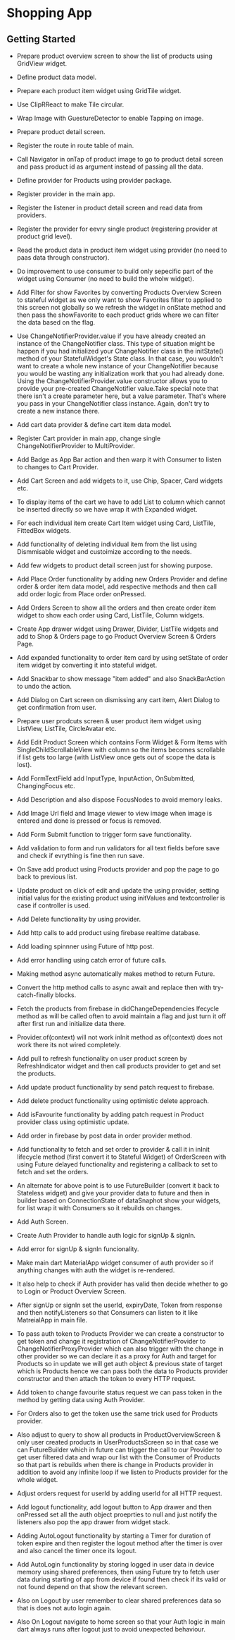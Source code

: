 # Shopping App
## Getting Started

* Prepare product overview screen to show the list of products using GridView widget.
* Define product data model.
* Prepare each product item widget using GridTile widget.
* Use ClipRReact to make Tile circular.
* Wrap Image with GuestureDetector to enable Tapping on image.
* Prepare product detail screen.
* Register the route in route table of main.
* Call Navigator in onTap of product image to go to product detail screen and pass product id as argument instead of passing all the data.
* Define provider for Products using provider package.
* Register provider in the main app.
* Register the listener in product detail screen and read data from providers.
* Register the provider for eevry single product (registering provider at product grid level).
* Read the product data in product item widget using provider (no need to paas data through constructor).
* Do improvement to use consumer to build only sepecific part of the widget using Consumer (no need to build the wholw widget).
* Add Filter for show Favorites by converting Products Overview Screen to stateful widget as we only want to show Favorites filter to applied to this screen not globally so we refresh the widget in onState method and then pass the showFavorite to each product grids where we can filter the data based on the flag.
* Use ChangeNotifierProvider.value if you have already created an instance of the ChangeNotifier class. This type of situation might be happen if you had initialized your ChangeNotifier class in the initState() method of your StatefulWidget's State class.
In that case, you wouldn't want to create a whole new instance of your ChangeNotifier because you would be wasting any initialization work that you had already done. Using the ChangeNotifierProvider.value constructor allows you to provide your pre-created ChangeNotifier value.Take special note that there isn't a create parameter here, but a value parameter. That's where you pass in your ChangeNotifier class instance. Again, don't try to create a new instance there.
* Add cart data provider & define cart item data model.
* Register Cart provider in main app, change single ChangeNotifierProvider to MultiProvider.
* Add Badge as App Bar action and then warp it with Consumer to listen to changes to Cart Provider.
* Add Cart Screen and add widgets to it, use Chip, Spacer, Card widgets etc.
* To display items of the cart we have to add List to column which cannot be inserted directly so we have wrap it with Expanded widget.
* For each individual item create Cart Item widget using Card, ListTile, FittedBox widgets.
* Add functionality of deleting individual item from the list using Dismmisable widget and custoimize according to the needs.
* Add few widgets to product detail screen just for showing purpose.
* Add Place Order functionality by adding new Orders Provider and define order & order item data model, add respective methods and then call add order logic from Place order onPressed.
* Add Orders Screen to show all the orders and then create order item widget to show each order using Card, ListTile, Column widgets.
* Create App drawer widget using Drawer, Divider, ListTile widgets and add to Shop & Orders page to go Product Overview Screen & Orders Page.
* Add expanded functionality to order item card by using setState of order item widget by converting it into stateful widget.

* Add Snackbar to show message "item added" and also SnackBarAction to undo the action.
* Add Dialog on Cart screen on dismissing any cart item, Alert Dialog to get confirmation from user.
* Prepare user prodcuts screen & user product item widget using ListView, ListTile, CircleAvatar etc.
* Add Edit Product Screen which contains Form Widget & Form Items with SingleChildScrollableView with column so the items becomes scrollable if list gets too large (with ListView once gets out of scope the data is lost).
* Add FormTextField add InputType, InputAction, OnSubmitted, ChangingFocus etc.
* Add Description and also dispose FocusNodes to avoid memory leaks.
* Add Image Url field and Image viewer to view image when image is entered and done is pressed or focus is removed.
* Add Form Submit function to trigger form save functionality.
* Add validation to form and run validators for all text fields before save and check if evrything is fine then run save.
* On Save add product using Products provider and pop the page to go back to previous list.
* Update product on click of edit and update the using provider, setting initial valus for the existing product using initValues and textcontroller is case if controller is used.
* Add Delete functionality by using provider.

* Add http calls to add product using firebase realtime database.
* Add loading spinnner using Future of http post.
* Add error handling using catch error of future calls.
* Making method async automatically makes method to return Future<void>.
* Convert the http method calls to async await and replace then with try-catch-finally blocks.

* Fetch the products from firebase in didChangeDependencies lfecycle method as will be called often to avoid maintain a flag and just turn it off after first run and initialize data there.
* Provider.of(context) will not work inInit method as of(context) does not work there its not wired completely.
* Add pull to refresh functionality on user product screen by RefreshIndicator widget and then call products provider to get and set the products.
* Add update product functionality by send patch request to firebase.
* Add delete product functionality using optimistic delete approach.
* Add isFavourite functionality by adding patch request in Product provider class using optimistic update.

* Add order in firebase by post data in order provider method.
* Add functionality to fetch and set order to provider & call it in inInit lifecycle method (first convert it to Stateful Widget) of OrderScreen with using Future delayed functionality and registering a callback to set to fetch and set the orders.
* An alternate for above point is to use FutureBuilder (convert it back to Stateless widget) and give your provider data to future and then in builder based on ConnectionState of dataSnaphot show your widgets, for list wrap it with Consumers<Orders> so it rebuilds on changes.

* Add Auth Screen.
* Create Auth Provider to handle auth logic for signUp & signIn.
* Add error for signUp & signIn funcionality.
* Make main dart MaterialApp widget consumer of auth provider so if anything changes with auth the widget is re-rendered.
* It also help to check if Auth provider has valid then decide whether to go to Login or Product Overview Screen.
* After signUp or signIn set the userId, expiryDate, Token from response and then notifyListeners so that Consumers can listen to it like MatreialApp in main file.

* To pass auth token to Products Provider we can create a constructor to get token and change it registration of ChangeNotifierProvider to ChangeNotifierProxyProvider which can also trigger with the change in other provider so we can declare it as a proxy for Auth and target for Products so in update we will get auth object & previous state of target which is Products hence we can pass both the data to Products provider constructor and then attach the token to every HTTP request.
* Add token to change favourite status request we can pass token in the method by getting data using Auth Provider.
* For Orders also to get the token use the same trick used for Products provider.
* Also adjust to query to show all products in ProductOverviewScreen & only user created products in UserProductsScreen so in that case we can FutureBuilder which in future can trigger the call to our Provider to get user filtered data and wrap our list with the Consumer of Products so that part is rebuilds when there is change in Products provider in addition to avoid any infinite loop if we listen to Products provider for the whole widget.
* Adjust orders request for userId by adding userId for all HTTP request.
* Add logout functionality, add logout button to App drawer and then onPressed set all the auth object proeprties to null and just notify the listeners also pop the app drawer from widget stack.
* Adding AutoLogout functionality by starting a Timer for duration of token expire and then register the logout method after the timer is over and also cancel the timer once its logout.
* Add AutoLogin functionality by storing logged in user data in device memory using shared preferences, then using Future try to fetch user data during starting of app from device if found then check if its valid or not found depend on that show the relevant screen.
* Also on Logout by user remember to clear shared preferences data so that is does not auto login again.
* Also On Logout navigate to home screen so that your Auth logic in main dart always runs after logout just to avoid unexpected behaviour.

